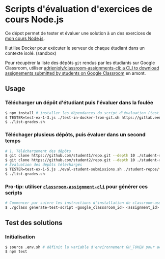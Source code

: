 # Scripts d'évaluation d'exercices de cours Node.js

Ce dépot permet de tester et évaluer une solution à un des exercices de [mon cours Node.js](https://adrienjoly.com/cours-nodejs/).

Il utilise Docker pour exécuter le serveur de chaque étudiant dans un contexte isolé. (sandbox)

Pour récupérer la liste des dépôts `git` rendus par les étudiants sur Google Classroom, utiliser [adrienjoly/classroom-assignments-cli: a CLI to download assignements submitted by students on Google Classroom](https://github.com/adrienjoly/classroom-assignments-cli) en amont.

## Usage

### Télécharger un dépôt d'étudiant puis l'évaluer dans la foulée

```sh
$ npm install # installer les dépendances du script d'évaluation (test.js)
$ TESTER=test-ex-1-3.js ./test-in-docker-from-git.sh https://gitlab.eemi.tech/xxx/express-chatbot.git
$ ./list-grades.sh
```

### Téléchager plusieus dépôts, puis évaluer dans un second temps

```sh
# 1. Téléchargement des dépôts
$ git clone https://github.com/student1/repo.git --depth 10 ./student-repos/student1-repo
$ git clone https://github.com/student2/repo.git --depth 10 ./student-repos/student2-repo
# Évaluation des dépôts téléchargés
$ TESTER=test-ex-1-5.js ./eval-student-submissions.sh ./student-repos/*
$ ./list-grades.sh
```

### Pro-tip: utiliser [`classroom-assignment-cli`](https://github.com/adrienjoly/classroom-assignments-cli) pour générer ces scripts

```sh
# Commencer par suivre les instructions d'installation de classroom-assignment-cli, puis:
$ ./gclass generate-test-script <google_classsroom_id> <assignment_id>
```

## Test des solutions

### Initialisation

```sh
$ source .env.sh # définit la variable d'environnement GH_TOKEN pour accéder aux dépôts privés, générée depuis https://github.com/settings/tokens
$ npm test
```
